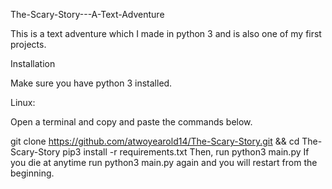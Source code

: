 The-Scary-Story---A-Text-Adventure

This is a text adventure which I made in python 3 and is also one of my first projects.

Installation

Make sure you have python 3 installed.

Linux:

Open a terminal and copy and paste the commands below.

git clone https://github.com/atwoyearold14/The-Scary-Story.git && cd The-Scary-Story
pip3 install -r requirements.txt
Then, run python3 main.py
If you die at anytime run python3 main.py again and you will restart from the beginning.

